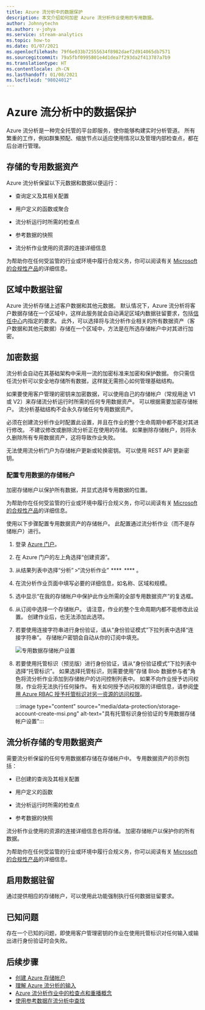 ```yaml
---
title: Azure 流分析中的数据保护
description: 本文介绍如何加密 Azure 流分析作业使用的专用数据。
author: Johnnytechn
ms.author: v-johya
ms.service: stream-analytics
ms.topic: how-to
ms.date: 01/07/2021
ms.openlocfilehash: 79f6e033b72555634f8982daef2d914065db7571
ms.sourcegitcommit: 79a5fbf0995801e4d1dea7f293da2f413787a7b9
ms.translationtype: HT
ms.contentlocale: zh-CN
ms.lasthandoff: 01/08/2021
ms.locfileid: "98024012"
---
```

# <a name="data-protection-in-azure-stream-analytics"></a>Azure 流分析中的数据保护 

Azure 流分析是一种完全托管的平台即服务，使你能够构建实时分析管道。 所有繁重的工作，例如群集预配、缩放节点以适应使用情况以及管理内部检查点，都在后台进行管理。

## <a name="private-data-assets-that-are-stored"></a>存储的专用数据资产

Azure 流分析保留以下元数据和数据以便运行： 

* 查询定义及其相关配置  

* 用户定义的函数或聚合  

* 流分析运行时所需的检查点

* 参考数据的快照 

* 流分析作业使用的资源的连接详细信息

为帮助你在任何受监管的行业或环境中履行合规义务，你可以阅读有关 [Microsoft 的合规性产品](https://gallery.technet.microsoft.com/Overview-of-Azure-c1be3942)的详细信息。 

## <a name="in-region-data-residency"></a>区域中数据驻留
Azure 流分析存储上述客户数据和其他元数据。 默认情况下，Azure 流分析将客户数据存储在一个区域中，这样此服务就会自动满足区域内数据驻留要求，包括[信任中心](https://azuredatacentermap.chinacloudsites.cn/)内指定的要求。
此外，可以选择将与流分析作业相关的所有数据资产（客户数据和其他元数据）存储在一个区域中，方法是在所选存储帐户中对其进行加密。

## <a name="encrypt-your-data"></a>加密数据

流分析会自动在其基础架构中采用一流的加密标准来加密和保护数据。 你只需信任流分析可以安全地存储所有数据，这样就无需担心如何管理基础结构。

如果要使用客户管理的密钥来加密数据，可以使用自己的存储帐户（常规用途 V1 或 V2）来存储流分析运行时所需的任何专用数据资产。 可以根据需要加密存储帐户。 流分析基础结构不会永久存储任何专用数据资产。 

必须在创建流分析作业时配置此设置，并且在作业的整个生命周期中都不能对其进行修改。 不建议修改或删除流分析正在使用的存储。 如果删除存储帐户，则将永久删除所有专用数据资产，这将导致作业失败。 

无法使用流分析门户为存储帐户更新或轮换密钥。 可以使用 REST API 更新密钥。


### <a name="configure-storage-account-for-private-data"></a>配置专用数据的存储帐户 

加密存储帐户以保护所有数据，并显式选择专用数据的位置。 

为帮助你在任何受监管的行业或环境中履行合规义务，你可以阅读有关 [Microsoft 的合规性产品](https://gallery.technet.microsoft.com/Overview-of-Azure-c1be3942)的详细信息。 

使用以下步骤配置专用数据资产的存储帐户。 此配置通过流分析作业（而不是存储帐户）进行。

1. 登录 [Azure 门户](https://portal.azure.cn/)。

1. 在 Azure 门户的左上角选择“创建资源”。 

1. 从结果列表中选择“分析” >“流分析作业”  ****  **** 。 

1. 在流分析作业页面中填写必要的详细信息，如名称、区域和规模。 

1. 选中显示“在我的存储帐户中保护此作业所需的全部专用数据资产”的复选框。

1. 从订阅中选择一个存储帐户。 请注意，作业的整个生命周期内都不能修改此设置。 创建作业后，也无法添加此选项。

1. 若要使用连接字符串进行身份验证，请从“身份验证模式”下拉列表中选择“连接字符串”。 存储帐户密钥会自动从你的订阅中填充。

   ![专用数据存储帐户设置](./media/data-protection/storage-account-create.png)

1. 若要使用托管标识（预览版）进行身份验证，请从“身份验证模式”下拉列表中选择“托管标识”。 如果选择托管标识，则需要使用“存储 Blob 数据参与者”角色将流分析作业添加到存储帐户的访问控制列表中。 如果不向作业授予访问权限，作业将无法执行任何操作。 有关如何授予访问权限的详细信息，请参阅[使用 Azure RBAC 授予托管标识对另一资源的访问权限](../active-directory/managed-identities-azure-resources/howto-assign-access-portal.md#use-azure-rbac-to-assign-a-managed-identity-access-to-another-resource)。

   :::image type="content" source="media/data-protection/storage-account-create-msi.png" alt-text="具有托管标识身份验证的专用数据存储帐户设置":::

## <a name="private-data-assets-that-are-stored-by-stream-analytics"></a>流分析存储的专用数据资产

需要流分析保留的任何专用数据都存储在存储帐户中。 专用数据资产的示例包括： 

* 已创建的查询及其相关配置  

* 用户定义的函数 

* 流分析运行时所需的检查点

* 参考数据的快照 

流分析作业使用的资源的连接详细信息也将存储。 加密存储帐户以保护你的所有数据。 

为帮助你在任何受监管的行业或环境中履行合规义务，你可以阅读有关 [Microsoft 的合规性产品](https://gallery.technet.microsoft.com/Overview-of-Azure-c1be3942)的详细信息。 

## <a name="enables-data-residency"></a>启用数据驻留 
通过提供相应的存储帐户，可以使用此功能强制执行任何数据驻留要求。

## <a name="known-issues"></a>已知问题
存在一个已知的问题，即使用客户管理密钥的作业在使用托管标识对任何输入或输出进行身份验证时会失败。 

## <a name="next-steps"></a>后续步骤

* [创建 Azure 存储帐户](../storage/common/storage-account-create.md)
* [理解 Azure 流分析的输入](stream-analytics-add-inputs.md)
* [Azure 流分析作业中的检查点和重播概念](stream-analytics-concepts-checkpoint-replay.md)
* [使用参考数据在流分析中查找](stream-analytics-use-reference-data.md)

